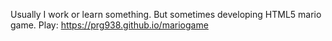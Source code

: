 
Usually I work or learn something. But sometimes developing HTML5 mario game. Play: https://prg938.github.io/mariogame
